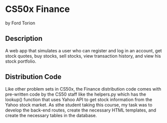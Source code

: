 # CS50x Finance
by Ford Torion

## Description
A web app that simulates a user who can register and log in an account, get stock quotes, buy stocks, sell stocks, view transaction history, and view his stock portfolio.

## Distribution Code
Like other problem sets in CS50x, the Finance distribution code comes with pre-written code by the CS50 staff like the helpers.py which has the lookup() function that uses Yahoo API to get stock information from the Yahoo stock market. As sthe student taking this course, my task was to develop the back-end routes, create the necessary HTML templates, and create the necessary tables in the database.

